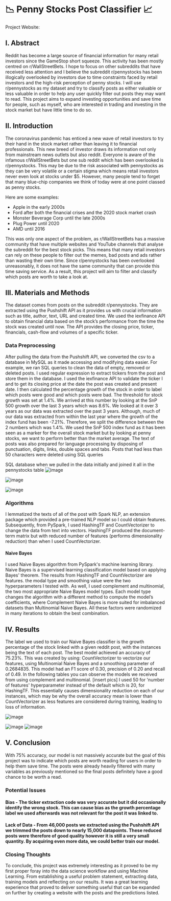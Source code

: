 # :chart_with_downwards_trend: Penny Stocks Post Classifier :chart_with_upwards_trend:
Project Website:

## I. Abstract
Reddit has become a large source of financial information for many retail investors since the GameStop short squeeze. This activity has been mostly centred on r/WallStreetBets. I hope to focus on other subreddits that have received less attention and I believe the subreddit r/pennystocks has been illogically overlooked by investors due to time constraints faced by retail investors and the high-risk perception of penny stocks. I will use r/pennystocks as my dataset and try to classify posts as either valuable or less valuable in order to help any user quickly filter out posts they may want to read. This project aims to expand investing opportunities and save time for people, such as myself, who are interested in trading and investing in the stock market but have little time to do so.

## II. Introduction
The coronavirus pandemic has enticed a new wave of retail investors to try their hand in the stock market rather than leaving it to financial professionals. This new breed of investor draws its information not only from mainstream news outlets but also reddit. Everyone is aware of the infamous r/WallStreetBets but one sub reddit which has been overlooked is r/pennystocks. This may be due to the risk associated with pennystocks as they can be very volatile or a certain stigma which means retail investors never even look at stocks under $5. However, many people tend to forget that many blue-chip companies we think of today were at one point classed as penny stocks.

Here are some examples:
- Apple in the early 2000s
- Ford after both the financial crises and the 2020 stock market crash
- Monster Beverage Corp until the late 2000s
- Plug Power until 2020
- AMD until 2016

This was only one aspect of the problem, as r/WallStreetBets has a massive community that have multiple websites and YouTube channels that analyse the subreddit for the best stock picks. This means that many retail investors can rely on these people to filter out the memes, bad posts and ads rather than wasting their own time. Since r/pennystocks has been overlooked unreasonably, it does not have the same community that can provide this time saving service. As a result, this project will aim to filter and classify which posts are worth to take a look at.

## III. Materials and Methods
The dataset comes from posts on the subreddit r/pennystocks. They are extracted using the Pushshift API as it provides us with crucial information such as title, author, text, URL and created time. We used the iexfinance API to obtain financial data based on the stock’s performance from the time the stock was created until now. The API provides the closing price, ticker, financials, cash-flow and volumes of a specific ticker.

### Data Preprocessing
After pulling the data from the Pushshift API, we converted the csv to a database in MySQL as it made accessing and modifying data easier. For example, we ran SQL queries to clean the data of empty, removed or deleted posts. I used regular expression to extract tickers from the post and store them in the database. I used the iexfinance API to validate the ticker I and to get its closing price at the date the post was created and present date. I then calculated the percentage growth of the stock in order to label which posts were good and which posts were bad. The threshold for stock growth was set at 1.4%. We arrived at this number by looking at the SnP 500 growth over the last 3 years which was 8.6%. We looked at it over 3 years as our data was extracted over the past 3 years. Although, much of our data was extracted from within the last year where the growth of the index fund has been -7.21%. Therefore, we split the difference between the 2 numbers which was 1.4%. We used the SnP 500 index fund as it has been seen as a marker for the overall stock market but by looking at penny stocks, we want to perform better than the market average.
The text of posts was also prepared for language processing by disposing of punctuation, digits, links, double spaces and tabs. Posts that had less than 50 characters were deleted using SQL queries

SQL database when we pulled in the data initially and joined it all in the pennystocks table
![image](https://user-images.githubusercontent.com/95594161/187049963-8481f13d-34cf-4028-9686-b6cc98fc2b1e.png)

![image](https://user-images.githubusercontent.com/95594161/187049983-a7aa9049-d0d5-4b84-b8b7-48e8c82c569b.png)

![image](https://user-images.githubusercontent.com/95594161/187049991-d6a264d0-913b-4072-880c-2c5c88e95dc5.png)


### Algorithms
I lemmatized the texts of all of the post with Spark NLP, an extension package which provided a pre-trained NLP model so I could obtain features. Subsequently, from PySpark, I used HashingTF and CountVectorizer to change the data from text into vectors. HashingTF produced the document-term matrix but with reduced number of features (performs dimensionality reduction) than when I used CountVectorizer.

#### Naive Bayes
I used Naive Bayes algorithm from PySpark's machine learning library. Naive Bayes is a supervised learning classification model based on applying Bayes' theorem. The results from HashingTF and CountVectorizer are features. the modal type and smoothing value were the two hyperparameters I tested with. As well, I used complement and multinomial, the two most appropriate Naive Bayes model types. Each model type changes the algorithm with a different method to compute the model’s coefficients, where Complement Naive Bayes is more suited for imbalanced datasets than Multinomial Naive Bayes. All these factors were randomized in many iterations to obtain the best combination.

## IV. Results
The label we used to train our Naive Bayes classifier is the growth percentage of the stock linked with a given reddit post, with the instances being the text of each post.
The best model achieved an accuracy of 75.23%. This was created by using: CountVectorizer to vectorize our features, using Multinomial Naive Bayes and a smoothing parameter of 0.2684835. This model had an F1 score of 0.30, precision of 0.20 and recall of 0.49.
In the following tables you can observe the models we received from using complement and multinomial.
[insert pics]
I used 50 for 'number of features' hyperparameter instead of the default which is 20, for HashingTF. This essentially causes dimensionality reduction on each of our instances, which may be why the overall accuracy mean is lower than CountVectorizer as less features are considered during training, leading to loss of information.

![image](https://user-images.githubusercontent.com/95594161/187050005-dca49c1d-26df-4b45-a953-166bdb4cc6be.png)


![image](https://user-images.githubusercontent.com/95594161/187050009-9d036d55-da91-4a7f-927a-39d8a5bc3e6d.png)
![image](https://user-images.githubusercontent.com/95594161/187050011-8714d5bf-fe3b-481b-acae-d027c2b75788.png)

## V. Conclusion
With 75% accuracy, our model is not massively accurate but the goal of this project was to indicate which posts are worth reading for users in order to help them save time. The posts were already heavily filtered with many variables as previously mentioned so the final posts definitely have a good chance to be worth a read.

### Potential Issues
#### Bias - The ticker extraction code was very accurate but it did occasionally identify the wrong stock. This can cause bias as the growth percentage label we used afterwards was not relevant for the post it was linked to.

#### Lack of Data - From 46,000 posts we extracted using the Pushshift API we trimmed the posts down to nearly 15,000 datapoints. These reduced posts were therefore of good quality however it is still a very small quantity. By acquiring even more data, we could better train our model.

### Closing Thoughts
To conclude, this project was extremely interesting as it proved to be my first proper foray into the data science workflow and using Machine Learning. From establishing a useful problem statement, extracting data, training models and reflecting on our results. It was a great learning experience that proved to deliver something useful that can be expanded on further by creating a website with the posts and the predictions listed.
